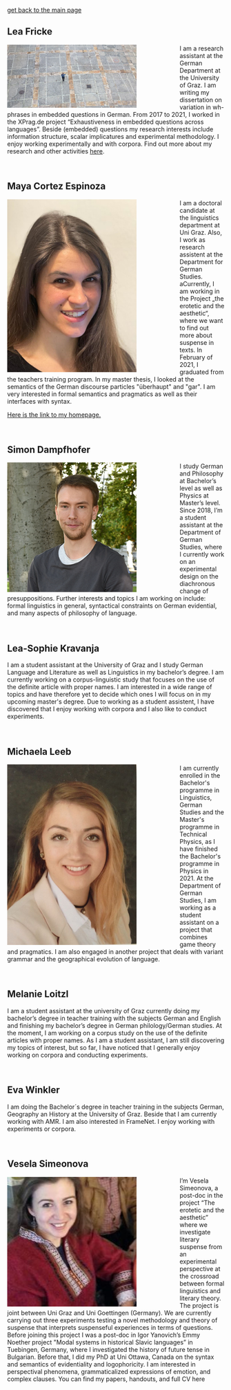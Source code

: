 [get back to the main page](index.md)

## Lea Fricke

<img align="left" src="images/lea.jpg"
     alt="Lea Frickes picture should be here... oh no."
     style="float: left; margin-right: 100px;" width="300"  />
I am a research assistant at the German Department at the University of Graz. I am writing my dissertation on variation in wh-phrases in embedded questions in German.  From 2017 to 2021, I worked in the XPrag.de project “Exhaustiveness in embedded questions across languages”. Beside (embedded) questions my research interests include information structure, scalar implicatures and experimental methodology. I enjoy working experimentally and with corpora. Find out more about my research and other activities [here](https://homepage.uni-graz.at/de/lea.fricke/).

<br clear="left"/>


## Maya Cortez Espinoza

<img align="left" src="images/mythirdpic.jpg"
     alt="Maya Cortez Espinoza"
     style="float: left; margin-right: 100px;" width="300" height="400" />
I am a  doctoral candidate at the linguistics department at Uni Graz. Also, I work as research assistent at the Department for German Studies. aCurrently, I am working in the Project „the erotetic and the aesthetic“, where we want to find out more about suspense in texts. In February of 2021, I graduated from the teachers training program. In my master thesis, I looked at the semantics of the German discourse particles "überhaupt" and "gar". I am very interested in formal semantics and pragmatics as well as their interfaces with syntax. 

[Here is the link to my homepage.](https://semanticsgraz.github.io/Semantics-Graz/)

<br clear="left"/>


## Simon Dampfhofer
<img align="left" src="images/simon_Bild.jpg"
     alt="Simon Dampfhofer"
     style="float: left; margin-right: 100px;" width="300" />
I study German and Philosophy at Bachelor’s level as well as Physics at Master’s level. Since 2018, I’m a student assistant at the Department of German Studies, where I currently work on an experimental design on the diachronous change of presuppositions.
Further interests and topics I am working on include: formal linguistics in general, syntactical constraints on German evidential, and many aspects of philosophy of language.

<br clear="left"/>


## Lea-Sophie Kravanja 
I am a student assistant at the University of Graz and I study German Language and Literature as well as Linguistics in my bachelor’s degree. I am currently working on a corpus-linguistic study that focuses on the use of the definite article with proper names. 
I am interested in a wide range of topics and have therefore yet to decide which ones I will focus on in my upcoming master's degree. Due to working as a student assistent, I have discovered that I enjoy working with corpora and I also like to conduct experiments.

<br clear="left"/>


## Michaela Leeb

<img align="left" src="images/pass bild.jpg"
     alt="Michaela Leeb"
     style="float: left; margin-right: 100px;" width="300" />
I am currently enrolled in the Bachelor's programme in Linguistics, German Studies and the Master's programme in Technical Physics, as I have finished the Bachelor's programme in Physics in 2021. At the Department of German Studies, I am working as a student assistant on a project that combines game theory and pragmatics. I am also engaged in another project that deals with variant grammar and the geographical evolution of language.

<br clear="left"/>


## Melanie Loitzl
I am a student assistant at the university of Graz currently doing my bachelor’s degree in teacher training with the subjects German and English and finishing my bachelor’s degree in German philology/German studies. At the moment, I am working on a corpus study on the use of the definite articles with proper names. As I am a student assistant, I am still discovering my topics of interest, but so far, I have noticed that I generally enjoy working on corpora and conducting experiments.

<br clear="left"/>


## Eva Winkler
I am doing the Bachelor´s degree in teacher training in the subjects German, Geography an History at the University of Graz. Beside that I am currently working with AMR. I am also interested in FrameNet. I enjoy working with experiments or corpora. 

<br clear="left"/>


## Vesela Simeonova

<img align="left" src="images/s200_vesela.simeonova.jpg"
     alt="Michaela Leeb"
     style="float: left; margin-right: 100px;" width="300" />
I’m Vesela Simeonova, a post-doc in the project “The erotetic and the aesthetic” where we investigate literary suspense from an experimental perspective at the crossroad between formal linguistics and literary theory. The project is joint between Uni Graz and Uni Goettingen (Germany). We are currently carrying out three experiments testing a novel methodology and theory of suspense that interprets suspenseful experiences in terms of questions. Before joining this project I was a post-doc in Igor Yanovich’s Emmy Noether project "Modal systems in historical Slavic languages” in Tuebingen, Germany, where I investigated the history of future tense in Bulgarian. Before that, I did my PhD at Uni Ottawa, Canada on the syntax and semantics of evidentiality and logophoricity. I am interested in perspectival phenomena, grammaticalized expressions of emotion, and complex clauses. 
You can find my papers, handouts, and full CV here

<br clear="left"/>



